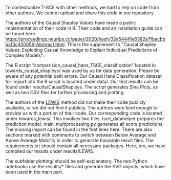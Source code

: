 To contextualize T-SCE with other methods, we had to rely on code from other authors. We cannot upload and share this code in our repository.



The authors of the Causal Shapley Values have made a public implementation of their code in R. Their code and an installation guide can be found here https://proceedings.neurips.cc/paper/2020/hash/32e54441e6382a7fbacbbbaf3c450059-Abstract.html. This is the supplement to "Causal Shapley Values: Exploiting Causal Knowledge to Explain Individual Predictions of Complex Models".

The R script "comparision_causal_hans_TSCE_classification" located in towards_causal_shapleys/ was used by us for data generation. Please be aware of any potential path errors. Our Causal Hans Classification dataset for import into the R script is located under data/. Our test results can be found under results/CausalShapleys. The script generates Sina Plots, as well as two CSV files for further processing and plotting.



The authors of the [LEWIS](https://dl.acm.org/doi/abs/10.1145/3448016.3458455) method did not make their code publicly available, or we did not find it publicly. The authors were kind enough to provide us with a portion of their code. Our corresponding code is located under towards_lewis/. This involves two files. tsce_datahelper prepares the prediction model. main_multiprocessing.py generates all score predictions. The missing import can be found in the first lines here. There are also sections marked with comments to switch between Below Average and Above Average Mobility in order to generate traceable result files. The requirements.txt should contain all necessary packages. Here, too, we have compiled our results under results/LEWIS.





The subfolder plotting/ should be self-explanatory. The two Python notebooks use the results/* files and generate the SVG objects, which have been used in the main part.
